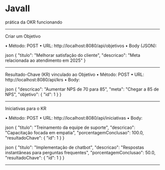 # JavaII

prática da OKR funcionando
________________________________________
Criar um Objetivo

•	Método: POST
•	URL: http://localhost:8080/api/objetivos
•	Body (JSON):

json
{
  "titulo": "Melhorar satisfação do cliente",
  "descricao": "Meta relacionada ao atendimento em 2025"
}

________________________________________

Resultado-Chave (KR) vinculado ao Objetivo
•	Método: POST
•	URL: http://localhost:8080/api/krs
•	Body:

json
{
  "descricao": "Aumentar NPS de 70 para 85",
  "meta": "Chegar a 85 de NPS",
  "objetivo": { "id": 1 }
}
________________________________________
Iniciativas para o KR

•	Método: POST
•	URL: http://localhost:8080/api/iniciativas
•	Body:

json
{
  "titulo": "Treinamento da equipe de suporte",
  "descricao": "Capacitação focada em empatia",
  "porcentagemConclusao": 100.0,
  "resultadoChave": { "id": 1 }
}

json
{
  "titulo": "Implementação de chatbot",
  "descricao": "Respostas instantâneas para perguntas frequentes",
  "porcentagemConclusao": 50.0,
  "resultadoChave": { "id": 1 }
}
________________________________________
